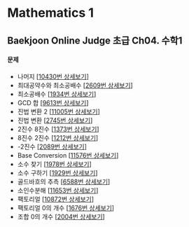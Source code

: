 Mathematics 1
==============

Baekjoon Online Judge 초급 Ch04. 수학1
------------------------------------

#### 문제

* 나머지 [[10430번 상세보기](https://www.acmicpc.net/problem/10430)]
* 최대공약수와 최소공배수 [[2609번 상세보기](https://www.acmicpc.net/problem/2609)]
* 최소공배수 [[1934번 상세보기](https://www.acmicpc.net/problem/1934)]
* GCD 합 [[9613번 상세보기](https://www.acmicpc.net/problem/9613)]
* 진법 변환 2 [[11005번 상세보기](https://www.acmicpc.net/problem/11005)]
* 진법 변환 [[2745번 상세보기](https://www.acmicpc.net/problem/2745)]
* 2진수 8진수 [[1373번 상세보기](https://www.acmicpc.net/problem/1373)]
* 8진수 2진수 [[1212번 상세보기](https://www.acmicpc.net/problem/1212)]
* -2진수 [[2089번 상세보기](https://www.acmicpc.net/problem/2089)]
* Base Conversion [[11576번 상세보기](https://www.acmicpc.net/problem/11576)]
* 소수 찾기 [[1978번 상세보기](https://www.acmicpc.net/problem/1978)]
* 소수 구하기 [[1929번 상세보기](https://www.acmicpc.net/problem/1929)]
* 골드바흐의 추측 [[6588번 상세보기](https://www.acmicpc.net/problem/6588)]
* 소인수분해 [[11653번 상세보기](https://www.acmicpc.net/problem/11653)]
* 팩토리얼 [[10872번 상세보기](https://www.acmicpc.net/problem/10872)]
* 팩토리얼 0의 개수 [[1676번 상세보기](https://www.acmicpc.net/problem/1676)]
* 조합 0의 개수 [[2004번 상세보기](https://www.acmicpc.net/problem/2004)]